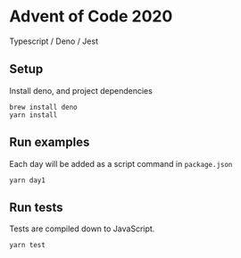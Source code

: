 # Advent of Code 2020

Typescript / Deno / Jest

## Setup

Install deno, and project dependencies

```
brew install deno
yarn install
```

## Run examples

Each day will be added as a script command in `package.json`

```
yarn day1
```

## Run tests

Tests are compiled down to JavaScript.

```
yarn test
```
